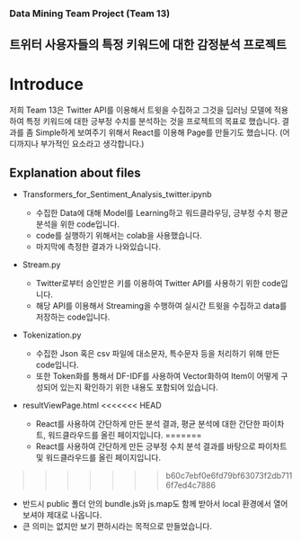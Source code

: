 ### Data Mining Team Project (Team 13)

## 트위터 사용자들의 특정 키워드에 대한 감정분석 프로젝트

# Introduce

저희 Team 13은 Twitter API를 이용해서 트윗을 수집하고 그것을 딥러닝 모델에 적용하여 특정 키워드에 대한 긍부정 수치를 분석하는 것을 프로젝트의 목표로 했습니다.
결과를 좀 Simple하게 보여주기 위해서 React를 이용해 Page를 만들기도 했습니다. (어디까지나 부가적인 요소라고 생각합니다.)

## Explanation about files

* Transformers_for_Sentiment_Analysis_twitter.ipynb
  - 수집한 Data에 대해 Model를 Learning하고 워드클라우딩, 긍부정 수치 평균 분석을 위한 code입니다.
  - code를 실행하기 위해서는 colab을 사용했습니다.
  - 마지막에 측정한 결과가 나와있습니다.

* Stream.py
  - Twitter로부터 승인받은 키를 이용하여 Twitter API를 사용하기 위한 code입니다.
  - 해당 API를 이용해서 Streaming을 수행하여 실시간 트윗을 수집하고 data를 저장하는 code입니다.

* Tokenization.py
  - 수집한 Json 혹은 csv 파일에 대소문자, 특수문자 등을 처리하기 위해 만든 code입니다.
  - 또한 Token화를 통해서 DF-IDF를 사용하여 Vector화하여 Item이 어떻게 구성되어 있는지 확인하기 위한 내용도 포함되어 있습니다.

* resultViewPage.html
<<<<<<< HEAD
  - React를 사용하여 간단하게 만든 분석 결과, 평균 분석에 대한 간단한 파이차트, 워드클라우드를 올린 페이지입니다.
=======
  - React를 사용하여 간단하게 만든 긍부정 수치 분석 결과를 바탕으로 파이차트 및 워드클라우드를 올린 페이지입니다.
>>>>>>> b60c7ebf0e6fd79bf63073f2db7116f7ed4c7886
  - 반드시 public 폴더 안의 bundle.js와 js.map도 함께 받아서 local 환경에서 열어보셔야 제대로 나옵니다.
  - 큰 의미는 없지만 보기 편하시라는 목적으로 만들었습니다.

